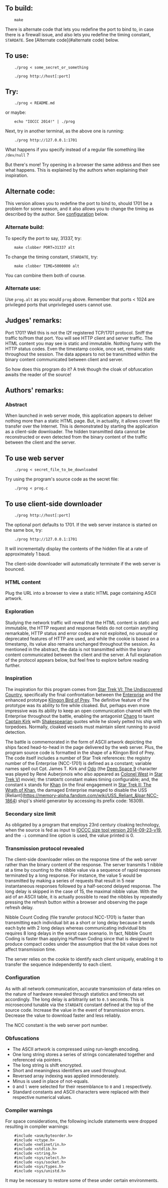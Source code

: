 ## To build:

``` <!---sh-->
    make
```

There is alternate code that lets you redefine the port to bind to, in case
there is a firewall issue, and also lets you redefine the timing constant,
`STARDATE`. See [Alternate code](#alternate code) below.


## To use:

``` <!---sh-->
    ./prog < some_secret_or_something

    ./prog http://host[:port]
```


## Try:

``` <!---sh-->
    ./prog < README.md
```

or maybe:

``` <!---sh-->
    echo "IOCCC 2014!" | ./prog
```

Next, try in another terminal, as the above one is running:

``` <!---sh-->
    ./prog http://127.0.0.1:1701
```

What happens if you specify instead of a regular file something like
`/dev/null` ?


But there's more! Try opening in a browser the same address and then see what
happens. This is explained by the authors when explaining their inspiration.


## Alternate code:

This version allows you to redefine the port to bind to, should 1701 be a
problem for some reason, and it also allows you to change the timing as
described by the author. See [configuration](#configuration) below.


### Alternate build:

To specify the port to say, 31337, try:

``` <!---sh-->
    make clobber PORT=31337 alt
```

To change the timing constant, `STARDATE`, try:

``` <!---sh-->
    make clobber TIME=5000000 alt
```

You can combine them both of course.


### Alternate use:

Use `prog.alt` as you would `prog` above. Remember that ports < 1024 are
privileged ports that unprivileged users cannot use.


## Judges' remarks:

Port 1701?  Well this is not the l2f registered TCP/1701 protocol.
Sniff the traffic to/from that port.  You will see HTTP client
and server traffic.  The HTML content you may see is static and
immutable.  Nothing funny with the HTTP status codes.  Even the
timestamp cookie, once set, remains static throughout the
session.  The data appears to not be transmitted within the
binary content communicated between client and server.

So how does this program do it?  A trek though the cloak of
obfuscation awaits the reader of the source!


## Authors' remarks:

### Abstract

When launched in web server mode, this application appears to deliver nothing
more than a static HTML page.  But, in actuality, it allows covert file
transfer over the Internet.  This is demonstrated by starting the application as
a client-side downloader.  The hidden transmitted data cannot be reconstructed
or even detected from the binary content of the traffic between the client and
the server.

## To use web server

``` <!---sh-->
    ./prog < secret_file_to_be_downloaded
```

Try using the program's source code as the secret file:

``` <!---sh-->
    ./prog < prog.c
```

## To use client-side downloader

``` <!---sh-->
    ./prog http://host[:port]
```

The optional port defaults to 1701.  If the web server instance is started on
the same box, try:

``` <!---sh-->
    ./prog http://127.0.0.1:1701
```

It will incrementally display the contents of the hidden file at a rate of
approximately 1 baud.

The client-side downloader will automatically terminate if the web server is
bounced.


### HTML content

Plug the URL into a browser to view a static HTML page containing ASCII artwork.


### Exploration

Studying the network traffic will reveal that the HTML content is static and
immutable, the HTTP request and response fields do not contain anything
remarkable, HTTP status and error codes are not exploited, no unusual or
deprecated features of HTTP are used, and while the cookie is based on a
timestamp, its value also remains unchanged throughout the session.  As
mentioned in the abstract, the data is not transmitted within the binary content
communicated between the client and the server.  A full explanation of the
protocol appears below, but feel free to explore before reading further.


### Inspiration

The inspiration for this program comes from [Star Trek VI: The Undiscovered
Country](https://memory-alpha.fandom.com/wiki/Star_Trek_VI:_The_Undiscovered_Country),
specifically the final confrontation between the
[Enterprise](https://memory-alpha.fandom.com/wiki/USS_Enterprise_&lpar;NCC-1701&rpar;) and
the enhanced prototype [Klingon Bird of
Prey](https://memory-alpha.fandom.com/wiki/Klingon_Bird-of-Prey). The definitive
feature of the prototype was its ability to fire while cloaked. But, perhaps
even more impressive was its ability to keep an open communication channel with
the Enterprise throughout the battle, enabling the antagonist
[Chang](https://memory-alpha.fandom.com/wiki/Chang_&lpar;General&rpar;) to taunt [Captain
Kirk](https://memory-alpha.fandom.com/wiki/James_T._Kirk) with
[Shakespearian](https://en.wikipedia.org/wiki/William_Shakespeare) quotes while
he slowly pelted his ship with torpedoes.  Normally, cloaked vessels must
maintain silent running to avoid detection.

The battle is commemorated in the form of ASCII artwork depicting the ships
faced head-to-head in the page delivered by the web server.  Plus, the program
source code is formatted in the shape of a Klingon Bird of Prey.  The code
itself includes a number of Star Trek references: the registry number of the
Enterprise (NCC-1701) is defined as a constant; variable names spell out Cpt.
James T. Kirk and [Odo](https://memory-alpha.fandom.com/wiki/Odo) (the [Deep
Space 9](https://memory-alpha.fandom.com/wiki/Star_Trek:_Deep_Space_Nine)
character was played by René Auberjonois who also appeared as [Colonel
West](https://memory-alpha.fandom.com/wiki/West) in [Star Trek
VI](https://memory-alpha.fandom.com/wiki/Star_Trek_VI:_The_Undiscovered_Country) movie);
the `STARDATE` constant makes timing configurable; and, the constant `k` stands
for [Khan](https://memory-alpha.fandom.com/wiki/Khan_Noonien_Singh) (in the
final engagement in [Star Trek II: The Wrath of
Khan](https://memory-alpha.fandom.com/wiki/Star_Trek_II:_The_Wrath_of_Khan), the
damaged Enterprise managed to disable the USS
[Reliant](https://memory-alpha.fandom.com/wiki/USS_Reliant_&lpar;NCC-1864&rpar; ship)'s shield
generator by accessing its prefix code: 16309).


### Secondary size limit

As obligated by a program that employs 23rd century cloaking technology, when
the source is fed as input to [IOCCC size tool version
2014-09-23-v19](%%REPO_URL%%/2014/iocccsize.c), and the `-i` command line option is used, the
value printed is 0.


### Transmission protocol revealed

The client-side downloader relies on the response time of the web server rather
than the binary content of the response.  The server transmits 1 nibble at a
time by counting to the nibble value via a sequence of rapid responses
terminated by a long response.  For instance, the value 5 would be transmitted
by making a series of requests that result in 5 near instantaneous responses
followed by a half-second delayed response.  The long delay is skipped in the
case of 15, the maximal nibble value.  With the aid of an ASCII table, it is
actually possible to read the nibbles by repeatedly pressing the refresh button
within a browser and observing the page refresh delay.

Nibble Count Coding (file transfer protocol NCC-1701) is faster than
transmitting each individual bit as a short or long delay because it sends each
byte with 2 long delays whereas communicating individual bits requires 8 long
delays in the worst case scenario.  In fact, Nibble Count Coding is faster than
applying Huffman Coding since that is designed to produce compact codes under
the assumption that the bit value does not affect transmission time.

The server relies on the cookie to identify each client uniquely, enabling it to
transfer the sequence independently to each client.


### Configuration

As with all network communication, accurate transmission of data relies on the
nature of hardware revealed through statistics and timeouts set accordingly.
The long delay is arbitrarily set to `0.5` seconds.  This is microsecond tunable
via the `STARDATE` constant defined at the top of the source code.  Increase the
value in the event of transmission errors.  Decrease the value to download
faster and less reliably.

The NCC constant is the web server port number.


### Obfuscations

* The ASCII artwork is compressed using run-length encoding.
* One long string stores a series of strings concatenated together and
referenced via pointers.
* The long string is shift encrypted.
* Short and meaningless identifiers are used throughout.
* Reversed array indexing was applied immoderately.
* Minus is used in place of not-equals.
* `O` and `l` were selected for their resemblance to `0` and `1` respectively.
* Standard constants and ASCII characters were replaced with their respective
numerical values.


### Compiler warnings

For space considerations, the following include statements were dropped
resulting in compiler warnings:

``` <!---c-->
    #include <asm/byteorder.h>
    #include <ctype.h>
    #include <netinet/in.h>
    #include <stdlib.h>
    #include <string.h>
    #include <sys/select.h>
    #include <sys/socket.h>
    #include <sys/types.h>
    #include <sys/unistd.h>
```

It may be necessary to restore some of these under certain environments.

<!--

    Copyright © 1984-2024 by Landon Curt Noll. All Rights Reserved.

    You are free to share and adapt this file under the terms of this license:

        Creative Commons Attribution-ShareAlike 4.0 International (CC BY-SA 4.0)

    For more information, see:

        https://creativecommons.org/licenses/by-sa/4.0/

-->
